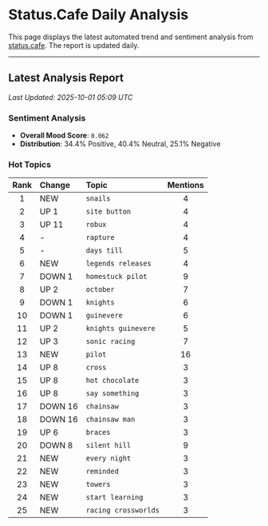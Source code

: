 # Status.Cafe Daily Analysis

This page displays the latest automated trend and sentiment analysis from [status.cafe](https://status.cafe/). The report is updated daily.

---

## Latest Analysis Report

<!-- START_ANALYSIS_SECTION -->

*Last Updated: 2025-10-01 05:09 UTC*

### Sentiment Analysis
- **Overall Mood Score**: `0.062` 
- **Distribution**: 34.4% Positive, 40.4% Neutral, 25.1% Negative

### Hot Topics
| Rank | Change | Topic | Mentions |
|:----:|:-------|:------|:--------:|
| 1 | NEW | `snails` | 4 |
| 2 | UP 1 | `site button` | 4 |
| 3 | UP 11 | `robux` | 4 |
| 4 | - | `rapture` | 4 |
| 5 | - | `days till` | 5 |
| 6 | NEW | `legends releases` | 4 |
| 7 | DOWN 1 | `homestuck pilot` | 9 |
| 8 | UP 2 | `october` | 7 |
| 9 | DOWN 1 | `knights` | 6 |
| 10 | DOWN 1 | `guinevere` | 6 |
| 11 | UP 2 | `knights guinevere` | 5 |
| 12 | UP 3 | `sonic racing` | 7 |
| 13 | NEW | `pilot` | 16 |
| 14 | UP 8 | `cross` | 3 |
| 15 | UP 8 | `hot chocolate` | 3 |
| 16 | UP 8 | `say something` | 3 |
| 17 | DOWN 16 | `chainsaw` | 3 |
| 18 | DOWN 16 | `chainsaw man` | 3 |
| 19 | UP 6 | `braces` | 3 |
| 20 | DOWN 8 | `silent hill` | 9 |
| 21 | NEW | `every night` | 3 |
| 22 | NEW | `reminded` | 3 |
| 23 | NEW | `towers` | 3 |
| 24 | NEW | `start learning` | 3 |
| 25 | NEW | `racing crossworlds` | 3 |

<!-- END_ANALYSIS_SECTION -->
